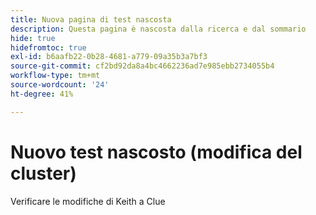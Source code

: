 ```yaml
---
title: Nuova pagina di test nascosta
description: Questa pagina è nascosta dalla ricerca e dal sommario
hide: true
hidefromtoc: true
exl-id: b6aafb22-0b28-4681-a779-09a35b3a7bf3
source-git-commit: cf2bd92da8a4bc4662236ad7e985ebb2734055b4
workflow-type: tm+mt
source-wordcount: '24'
ht-degree: 41%

---
```


# Nuovo test nascosto (modifica del cluster)

Verificare le modifiche di Keith a Clue
